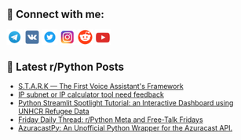 ## 🔎 Connect with me:
[<img src="https://github.com/bullbesh/bullbesh/blob/main/images/Telegram.png" width="32" height="32" />](https://t.me/bullbesh)
[<img src="https://github.com/bullbesh/bullbesh/blob/main/images/VK.png" width="32" height="32" />](https://vk.com/bullbesh)
[<img src="https://github.com/bullbesh/bullbesh/blob/main/images/Twitter.png" width="32" height="32" />](https://twitter.com/bullbesh1)
[<img src="https://github.com/bullbesh/bullbesh/blob/main/images/Instagram.png" width="32" height="32" />](https://www.instagram.com/bullbesh)
[<img src="https://github.com/bullbesh/bullbesh/blob/main/images/Reddit.png" width="32" height="32" />](https://www.reddit.com/user/bullbesh)
[<img src="https://github.com/bullbesh/bullbesh/blob/main/images/YouTube.png" width="32" height="32" />](https://www.youtube.com/channel/UCtfjRs6uzgq5mfm8S06WTcg)

## 📕 Latest r/Python Posts
<!-- BLOG-POST-LIST:START -->
- [S.T.A.R.K — The First Voice Assistant&#39;s Framework](https://www.reddit.com/r/Python/comments/1coqi9d/stark_the_first_voice_assistants_framework/)
- [IP subnet or IP calculator tool need feedback](https://www.reddit.com/r/Python/comments/1comgeg/ip_subnet_or_ip_calculator_tool_need_feedback/)
- [Python Streamlit Spotlight Tutorial: an Interactive Dashboard using UNHCR Refugee Data](https://www.reddit.com/r/Python/comments/1com0mh/python_streamlit_spotlight_tutorial_an/)
- [Friday Daily Thread: r/Python Meta and Free-Talk Fridays](https://www.reddit.com/r/Python/comments/1coby3c/friday_daily_thread_rpython_meta_and_freetalk/)
- [AzuracastPy: An Unofficial Python Wrapper for the Azuracast API.](https://www.reddit.com/r/Python/comments/1cnsoz5/azuracastpy_an_unofficial_python_wrapper_for_the/)
<!-- BLOG-POST-LIST:END -->
